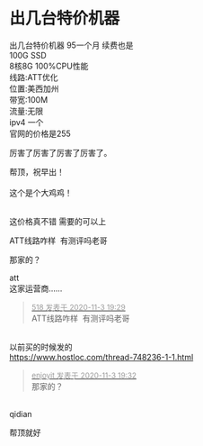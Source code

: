 # 出几台特价机器


出几台特价机器 95一个月 续费也是<br />
100G SSD<br />
8核8G 100%CPU性能<br />
线路:ATT优化<br />
位置:美西加州<br />
带宽:100M<br />
流量:无限<br />
ipv4 一个<br />
官网的价格是255

厉害了厉害了厉害了厉害了。

帮顶，祝早出！<br />
<br />
这个是个大鸡鸡！<br />
<br />
<img src="static/image/smiley/default/lol.gif" smilieid="12" border="0" alt="" /><img src="static/image/smiley/default/lol.gif" smilieid="12" border="0" alt="" /><img src="static/image/smiley/default/lol.gif" smilieid="12" border="0" alt="" />

这价格真不错 需要的可以上

ATT线路咋样&nbsp;&nbsp;有测评吗老哥

那家的？

att<img src="static/image/smiley/yct/003.gif" smilieid="50" border="0" alt="" /><br />
这家运营商……

<div class="quote"><blockquote><font size="2"><a href="https://www.hostloc.com/forum.php?mod=redirect&amp;goto=findpost&amp;pid=9397708&amp;ptid=761981" target="_blank"><font color="#999999">518 发表于 2020-11-3 19:29</font></a></font><br />
ATT线路咋样&nbsp;&nbsp;有测评吗老哥</blockquote></div><br />
以前买的时候发的<br />
<a href="https://www.hostloc.com/thread-748236-1-1.html" target="_blank">https://www.hostloc.com/thread-748236-1-1.html</a>

<div class="quote"><blockquote><font size="2"><a href="https://www.hostloc.com/forum.php?mod=redirect&amp;goto=findpost&amp;pid=9397733&amp;ptid=761981" target="_blank"><font color="#999999">enjoyit 发表于 2020-11-3 19:32</font></a></font><br />
那家的？</blockquote></div><br />
qidian

帮顶就好

